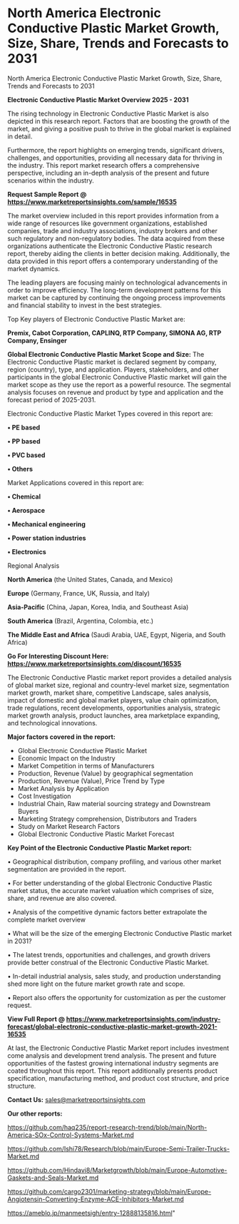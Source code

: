 # North America Electronic Conductive Plastic Market Growth, Size, Share, Trends and Forecasts to 2031
North America Electronic Conductive Plastic Market Growth, Size, Share, Trends and Forecasts to 2031

<Strong> Electronic Conductive Plastic Market Overview 2025 - 2031</strong>

The rising technology in Electronic Conductive Plastic Market is also depicted in this research report. Factors that are boosting the growth of the market, and giving a positive push to thrive in the global market is explained in detail.

Furthermore, the report highlights on emerging trends, significant drivers, challenges, and opportunities, providing all necessary data for thriving in the industry. This report market research offers a comprehensive perspective, including an in-depth analysis of the present and future scenarios within the industry.

<strong>Request Sample Report @ <a href=https://www.marketreportsinsights.com/sample/16535>https://www.marketreportsinsights.com/sample/16535</a></strong>

The market overview included in this report provides information from a wide range of resources like government organizations, established companies, trade and industry associations, industry brokers and other such regulatory and non-regulatory bodies. The data acquired from these organizations authenticate the Electronic Conductive Plastic research report, thereby aiding the clients in better decision making. Additionally, the data provided in this report offers a contemporary understanding of the market dynamics.

The leading players are focusing mainly on technological advancements in order to improve efficiency. The long-term development patterns for this market can be captured by continuing the ongoing process improvements and financial stability to invest in the best strategies.

Top Key players of Electronic Conductive Plastic Market are:

<strong>Premix, Cabot Corporation, CAPLINQ, RTP Company, SIMONA AG, RTP Company, Ensinger</strong>

<strong><b>Global Electronic Conductive Plastic Market Scope and Size:</b></strong>
The Electronic Conductive Plastic market is declared segment by company, region (country), type, and application. Players, stakeholders, and other participants in the global Electronic Conductive Plastic market will gain the market scope as they use the report as a powerful resource. The segmental analysis focuses on revenue and product by type and application and the forecast period of 2025-2031.

Electronic Conductive Plastic Market Types covered in this report are:

<strong>• PE based

• PP based

• PVC based

• Others</strong>

Market Applications covered in this report are:

<strong>• Chemical

• Aerospace

• Mechanical engineering

• Power station industries

• Electronics</strong> 

Regional Analysis

<strong>North America</strong> (the United States, Canada, and Mexico)

<strong>Europe</strong> (Germany, France, UK, Russia, and Italy)

<strong>Asia-Pacific</strong> (China, Japan, Korea, India, and Southeast Asia)

<strong>South America</strong> (Brazil, Argentina, Colombia, etc.)

<strong>The Middle East and Africa</strong> (Saudi Arabia, UAE, Egypt, Nigeria, and South Africa)

<strong>Go For Interesting Discount Here: <a href=https://www.marketreportsinsights.com/discount/16535>https://www.marketreportsinsights.com/discount/16535</a></strong>

The Electronic Conductive Plastic market report provides a detailed analysis of global market size, regional and country-level market size, segmentation market growth, market share, competitive Landscape, sales analysis, impact of domestic and global market players, value chain optimization, trade regulations, recent developments, opportunities analysis, strategic market growth analysis, product launches, area marketplace expanding, and technological innovations.

<strong><b>Major factors covered in the report:</b></strong>
<ul>
  <li>Global Electronic Conductive Plastic Market </li>
  <li>Economic Impact on the Industry</li>
  <li>Market Competition in terms of Manufacturers</li>
  <li>Production, Revenue (Value) by geographical segmentation</li>
  <li>Production, Revenue (Value), Price Trend by Type</li>
  <li>Market Analysis by Application</li>
  <li>Cost Investigation</li>
  <li>Industrial Chain, Raw material sourcing strategy and Downstream Buyers</li>
  <li>Marketing Strategy comprehension, Distributors and Traders</li>
  <li>Study on Market Research Factors</li>
  <li>Global Electronic Conductive Plastic Market Forecast</li>
</ul>

<strong><b>Key Point of the Electronic Conductive Plastic Market report:</b></strong>

• Geographical distribution, company profiling, and various other market segmentation are provided in the report.

• For better understanding of the global Electronic Conductive Plastic market status, the accurate market valuation which comprises of size, share, and revenue are also covered.

• Analysis of the competitive dynamic factors better extrapolate the complete market overview

• What will be the size of the emerging Electronic Conductive Plastic market in 2031?

• The latest trends, opportunities and challenges, and growth drivers provide better construal of the Electronic Conductive Plastic Market.

• In-detail industrial analysis, sales study, and production understanding shed more light on the future market growth rate and scope.

• Report also offers the opportunity for customization as per the customer request.

<strong><b>View Full Report @ <a href=https://www.marketreportsinsights.com/industry-forecast/global-electronic-conductive-plastic-market-growth-2021-16535>https://www.marketreportsinsights.com/industry-forecast/global-electronic-conductive-plastic-market-growth-2021-16535</a></b></strong>


At last, the Electronic Conductive Plastic Market report includes investment come analysis and development trend analysis. The present and future opportunities of the fastest growing international industry segments are coated throughout this report. This report additionally presents product specification, manufacturing method, and product cost structure, and price structure.

<strong>Contact Us:</strong>
sales@marketreportsinsights.com

<strong>Our other reports:</strong>

<a href=https://github.com/haq235/report-research-trend/blob/main/North-America-SOx-Control-Systems-Market.md>https://github.com/haq235/report-research-trend/blob/main/North-America-SOx-Control-Systems-Market.md</a>

<a href=https://github.com/Ishi78/Research/blob/main/Europe-Semi-Trailer-Trucks-Market.md>https://github.com/Ishi78/Research/blob/main/Europe-Semi-Trailer-Trucks-Market.md</a>

<a href=https://github.com/Hindavi8/Marketgrowth/blob/main/Europe-Automotive-Gaskets-and-Seals-Market.md>https://github.com/Hindavi8/Marketgrowth/blob/main/Europe-Automotive-Gaskets-and-Seals-Market.md</a>

<a href=https://github.com/cargo2301/marketing-strategy/blob/main/Europe-Angiotensin-Converting-Enzyme-ACE-Inhibitors-Market.md>https://github.com/cargo2301/marketing-strategy/blob/main/Europe-Angiotensin-Converting-Enzyme-ACE-Inhibitors-Market.md</a>

<a href=https://ameblo.jp/manmeetsigh/entry-12888135816.html>https://ameblo.jp/manmeetsigh/entry-12888135816.html</a>"
